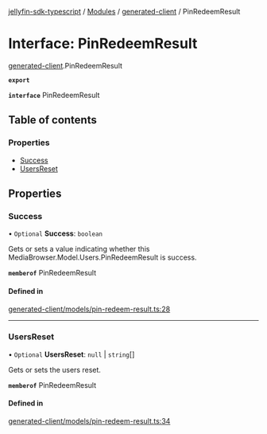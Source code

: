 [jellyfin-sdk-typescript](../README.md) / [Modules](../modules.md) / [generated-client](../modules/generated_client.md) / PinRedeemResult

# Interface: PinRedeemResult

[generated-client](../modules/generated_client.md).PinRedeemResult

**`export`**

**`interface`** PinRedeemResult

## Table of contents

### Properties

- [Success](generated_client.PinRedeemResult.md#success)
- [UsersReset](generated_client.PinRedeemResult.md#usersreset)

## Properties

### Success

• `Optional` **Success**: `boolean`

Gets or sets a value indicating whether this MediaBrowser.Model.Users.PinRedeemResult is success.

**`memberof`** PinRedeemResult

#### Defined in

[generated-client/models/pin-redeem-result.ts:28](https://github.com/thornbill/jellyfin-sdk-typescript/blob/644c849/src/generated-client/models/pin-redeem-result.ts#L28)

___

### UsersReset

• `Optional` **UsersReset**: ``null`` \| `string`[]

Gets or sets the users reset.

**`memberof`** PinRedeemResult

#### Defined in

[generated-client/models/pin-redeem-result.ts:34](https://github.com/thornbill/jellyfin-sdk-typescript/blob/644c849/src/generated-client/models/pin-redeem-result.ts#L34)
